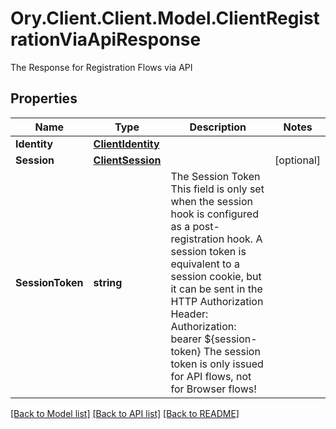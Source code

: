 # Ory.Client.Client.Model.ClientRegistrationViaApiResponse
The Response for Registration Flows via API

## Properties

Name | Type | Description | Notes
------------ | ------------- | ------------- | -------------
**Identity** | [**ClientIdentity**](ClientIdentity.md) |  | 
**Session** | [**ClientSession**](ClientSession.md) |  | [optional] 
**SessionToken** | **string** | The Session Token  This field is only set when the session hook is configured as a post-registration hook.  A session token is equivalent to a session cookie, but it can be sent in the HTTP Authorization Header:  Authorization: bearer ${session-token}  The session token is only issued for API flows, not for Browser flows! | 

[[Back to Model list]](../README.md#documentation-for-models) [[Back to API list]](../README.md#documentation-for-api-endpoints) [[Back to README]](../README.md)

